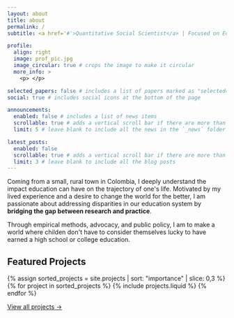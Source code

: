 ```yaml
---
layout: about
title: about
permalink: /
subtitle: <a href='#'>Quantitative Social Scientist</a> | Focused on Education Policy & Data Equity

profile:
  align: right
  image: prof_pic.jpg
  image_circular: true # crops the image to make it circular
  more_info: >
    <p> </p>

selected_papers: false # includes a list of papers marked as "selected={true}"
social: true # includes social icons at the bottom of the page

announcements:
  enabled: false # includes a list of news items
  scrollable: true # adds a vertical scroll bar if there are more than 3 news items
  limit: 5 # leave blank to include all the news in the `_news` folder

latest_posts:
  enabled: false
  scrollable: true # adds a vertical scroll bar if there are more than 3 new posts items
  limit: 3 # leave blank to include all the blog posts
---
```


Coming from a small, rural town in Colombia, I deeply understand the impact education can have on the trajectory of one's life. Motivated by my lived experience and a desire to change the world for the better, I am passionate about addressing disparities in our education system by **bridging the gap between research and practice**. 

Through empirical methods, advocacy, and public policy, I am to make a world where childen don't have to consider themselves lucky to have earned a high school or college education.

<h2>Featured Projects</h2>

<div class="row row-cols-1 row-cols-md-3">
  {% assign sorted_projects = site.projects | sort: "importance" | slice: 0,3 %}
  {% for project in sorted_projects %}
    {% include projects.liquid %}
  {% endfor %}
</div>

<p class="mt-4">
  <a href="{{ '/projects/' | relative_url }}" class="btn btn-outline-primary">
    View all projects →
  </a>
</p>
